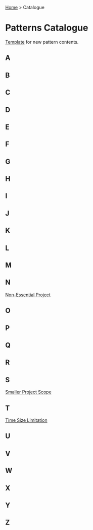 [Home](README.md) > Catalogue
# Patterns Catalogue

[Template](catalogue/template.md) for new pattern contents.


## A

## B

## C

## D

## E

## F

## G

## H

## I

## J

## K

## L

## M

## N
[Non-Essential Project](catalogue/Non-Essential_Project.md)

## O

## P

## Q

## R

## S
[Smaller Project Scope](catalogue/Smaller_Project_Scope.md)

## T
[Time Size Limitation](catalogue/Team_Size_Limitation.md)

## U

## V

## W

## X

## Y

## Z
